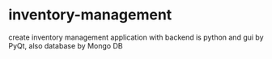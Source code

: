 # inventory-management
create inventory management application with backend is python and gui by PyQt, also database by Mongo DB
